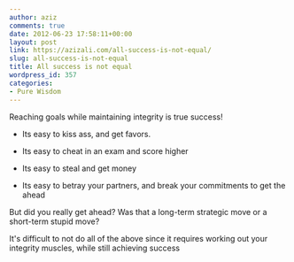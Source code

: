 ```yaml
---
author: aziz
comments: true
date: 2012-06-23 17:58:11+00:00
layout: post
link: https://azizali.com/all-success-is-not-equal/
slug: all-success-is-not-equal
title: All success is not equal
wordpress_id: 357
categories:
- Pure Wisdom
---
```


Reaching goals while maintaining integrity is true success!



	
  * Its easy to kiss ass, and get favors.

	
  * Its easy to cheat in an exam and score higher

	
  * Its easy to steal and get money

	
  * Its easy to betray your partners, and break your commitments to get the ahead


But did you really get ahead? Was that a long-term strategic move or a short-term stupid move?

It's difficult to not do all of the above since it requires working out your integrity muscles, while still achieving success
